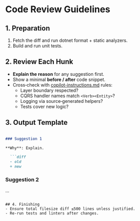 # Code Review Guidelines

## 1. Preparation

1. Fetch the diff and run dotnet format + static analyzers.
1. Build and run unit tests.

## 2. Review Each Hunk

- **Explain the reason** for any suggestion first.
- Show a minimal **before / after** code snippet.
- Cross‑check with [copilot-instructions.md](copilot-instructions.md) rules:
  - Layer boundary respected?
  - CQRS handler names match `<Verb><Entity>`?
  - Logging via source‑generated helpers?
  - Tests cover new logic?

## 3. Output Template

```markdown

### Suggestion 1

**Why**: Explain.

  ```diff
  - old
  + new
  ```

### Suggestion 2

...

```

## 4. Finishing
- Ensure total filesize diff ≤500 lines unless justified.
- Re‑run tests and linters after changes.
